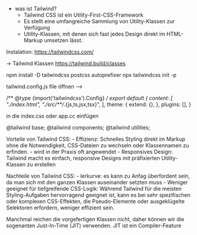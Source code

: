 - was ist Tailwind?
    - Tailwind CSS ist ein Utility-First-CSS-Framework
    - Es stellt eine umfangreiche Sammlung von Utility-Klassen zur Verfügung
    - Utility-Klassen, mit denen sich fast jedes Design direkt im HTML-Markup umsetzen lässt.


Instalation:
https://tailwindcss.com/

-> Tailwind Klassen
https://tailwind.build/classes

npm install -D tailwindcss postcss autoprefixer
npx tailwindcss init -p


tailwind.config.js file öffnen -->

/** @type {import('tailwindcss').Config} */
export default {
  content: [
    "./index.html",
    "./src/**/*.{js,ts,jsx,tsx}",
  ],
  theme: {
    extend: {},
  },
  plugins: [],
}

in die index.css oder app.cc einfügen

@tailwind base;
@tailwind components;
@tailwind utilities;




Vorteile von Tailwind CSS:
    - Effizienz: Schnelles Styling direkt im Markup ohne die Notwendigkeit, CSS-Dateien zu wechseln oder Klassennamen zu erfinden.
    - wird in der Praxis oft angewendet
    - Responsives Design: Tailwind macht es einfach, responsive Designs mit präfixierten Utility-Klassen zu erstellen

Nachteile von Tailwind CSS:
    - lerkurve: es kann zu Anfag überfordent sein, da man sich mit den ganzen Klassen auseinander setzten muss
    - Weniger geeignet für tiefgreifende CSS-Logik: Während Tailwind für die meisten Styling-Aufgaben hervorragend geeignet ist, kann es bei sehr spezifischen oder komplexen CSS-Effekten, die Pseudo-Elemente oder ausgeklügelte Selektoren erfordern, weniger effizient sein.

Manchmal reichen die vorgefertigen Klassen nicht, daher können wir die sogenanten Just-In-Time (JIT) verwenden. JIT ist ein Compiler-Feature 